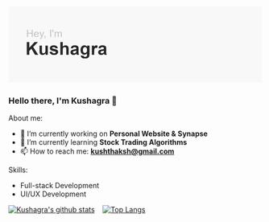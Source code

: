 <img src="header.png">

### Hello there, I'm Kushagra 👋

About me:

- 🔭 I’m currently working on **Personal Website & Synapse**
- 🌱 I’m currently learning **Stock Trading Algorithms**
- 📫 How to reach me: **kushthaksh@gmail.com**

Skills:
- Full-stack Development
- UI/UX Development

[![Kushagra's github stats](https://github-readme-stats.vercel.app/api?username=Azyles&line_height=27)](https://github.com/Azyles/Azyles/blob/main/README.md) &nbsp;&nbsp; [![Top Langs](https://github-readme-stats.vercel.app/api/top-langs/?username=azyles&hide=kotlin,html,css,ruby&line_height=27)](https://github.com/Azyles/Azyles/blob/main/README.md)
<pre>
</pre>
